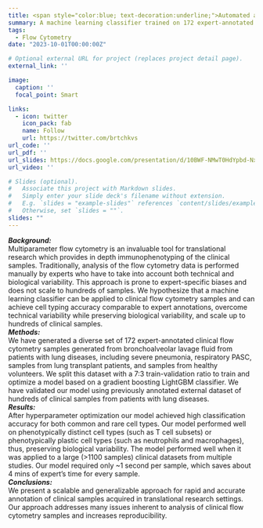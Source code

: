 ```yaml
---
title: <span style="color:blue; text-decoration:underline;">Automated and Scalable Analysis of Clinical Flow Cytometry Samples Using Machine Learning</span>
summary: A machine learning classifier trained on 172 expert-annotated clinical flow cytometry samples, achieving accurate cell typing, overcoming biases, and scaling to over 1100 samples, demonstrating high accuracy and significant time savings.
tags:
  - Flow Cytometry
date: "2023-10-01T00:00:00Z"

# Optional external URL for project (replaces project detail page).
external_link: ''

image:
  caption: ''
  focal_point: Smart

links:
  - icon: twitter
    icon_pack: fab
    name: Follow
    url: https://twitter.com/brtchkvs
url_code: ''
url_pdf: ''
url_slides: https://docs.google.com/presentation/d/10BWF-NMwT0HdYpbd-NxwFP6GKXvv9o0qpw4vTQvvwDQ/edit?usp=sharing
url_video: ''

# Slides (optional).
#   Associate this project with Markdown slides.
#   Simply enter your slide deck's filename without extension.
#   E.g. `slides = "example-slides"` references `content/slides/example-slides.md`.
#   Otherwise, set `slides = ""`.
slides: ""
---
```


***Background:*** <br>Multiparameter flow cytometry is an invaluable tool for translational research which provides in depth immunophenotyping of the clinical samples. Traditionally, analysis of the flow cytometry data is performed manually by experts who have to take into account both technical and biological variability. This approach is prone to expert-specific biases and does not scale to hundreds of samples. We hypothesize that a machine learning classifier can be applied to clinical flow cytometry samples and can achieve cell typing accuracy comparable to expert annotations, overcome technical variability while preserving biological variability, and scale up to hundreds of clinical samples.<br>
***Methods:*** <br>We have generated a diverse set of 172 expert-annotated clinical flow cytometry samples generated from bronchoalveolar lavage fluid from patients with lung diseases, including severe pneumonia, respiratory PASC, samples from lung transplant patients, and samples from healthy volunteers. We split this dataset with a 7:3 train-validation ratio to train and optimize a model based on a gradient boosting LightGBM classifier. We have validated our model using previously annotated external dataset of hundreds of clinical samples from patients with lung diseases.<br>
***Results:*** <br>After hyperparameter optimization our model achieved high classification accuracy for both common and rare cell types. Our model performed well on phenotypically distinct cell types (such as T cell subsets) or phenotypically plastic cell types (such as neutrophils and macrophages), thus, preserving biological variability. The model performed well when it was applied to a large (>1100 samples) clinical datasets from multiple studies. Our model required only ~1 second per sample, which saves about 4 mins of expert’s time for every sample.<br>
***Conclusions:*** <br>We present a scalable and generalizable approach for rapid and accurate annotation of clinical samples acquired in translational research settings. Our approach addresses many issues inherent to analysis of clinical flow cytometry samples and increases reproducibility.


